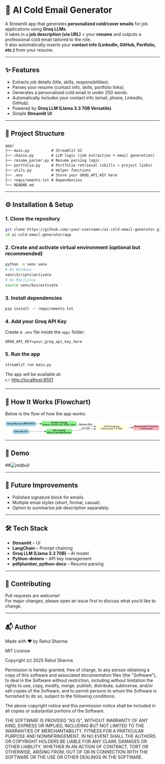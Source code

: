 # 📨 AI Cold Email Generator

A Streamlit app that generates **personalized cold/cover emails** for job applications using **Groq LLMs**.  
It takes in a **job description (via URL)** + your **resume** and outputs a professional cold email tailored to the role.  
It also automatically inserts your **contact info (LinkedIn, GitHub, Portfolio, etc.)** from your resume.

---

## ✨ Features
- Extracts job details (title, skills, responsibilities).
- Parses your resume (contact info, skills, portfolio links).
- Generates a personalized cold email in under 250 words.
- Automatically includes your contact info (email, phone, LinkedIn, GitHub).
- Powered by **Groq LLM (Llama 3.3 70B Versatile)**.
- Simple **Streamlit UI**.

---

## 📂 Project Structure
```
app/
├── main.py          # Streamlit UI
├── chains.py        # LLM logic (job extraction + email generation)
├── resume_parser.py # Resume parsing logic
├── portfolio.py     # Portfolio retrieval (skills → project links)
├── utils.py         # Helper functions
├── .env             # Store your GROQ_API_KEY here
├── requirements.txt # Dependencies
└── README.md
```

---

## ⚙️ Installation & Setup

### 1. Clone the repository
```bash
git clone https://github.com/<your-username>/ai-cold-email-generator.git
cd ai-cold-email-generator/app
```

### 2. Create and activate virtual environment (optional but recommended)
```bash
python -m venv venv
# On Windows
venv\Scripts\activate
# On Mac/Linux
source venv/bin/activate
```

### 3. Install dependencies
```bash
pip install -r requirements.txt
```

### 4. Add your Groq API Key
Create a `.env` file inside the `app/` folder:
```
GROQ_API_KEY=your_groq_api_key_here
```

### 5. Run the app
```bash
streamlit run main.py
```

The app will be available at:  
👉 [http://localhost:8501](http://localhost:8501)

---

## 🔄 How It Works (Flowchart)
Below is the flow of how the app works:

![Flowchart](cold_email_flowchart.png)

---

## 📸 Demo
##<img width="1887" height="837" alt="redbull" src="https://github.com/user-attachments/assets/531279c7-b61f-4f2f-a5e1-7399383fc328" />

---

## 🚀 Future Improvements
- Polished signature block for emails.
- Multiple email styles (short, formal, casual).
- Option to summarize job description separately.

---

## 🛠️ Tech Stack
- **Streamlit** – UI  
- **LangChain** – Prompt chaining  
- **Groq LLM (Llama 3.3 70B)** – AI model  
- **Python-dotenv** – API key management  
- **pdfplumber, python-docx** – Resume parsing  

---

## 🤝 Contributing
Pull requests are welcome!  
For major changes, please open an issue first to discuss what you’d like to change.

---

## 📬 Author
Made with ❤️ by Rahul Sharma

MIT License

Copyright (c) 2025 Rahul Sharma

Permission is hereby granted, free of charge, to any person obtaining a copy
of this software and associated documentation files (the "Software"), to deal
in the Software without restriction, including without limitation the rights
to use, copy, modify, merge, publish, distribute, sublicense, and/or sell
copies of the Software, and to permit persons to whom the Software is
furnished to do so, subject to the following conditions:

The above copyright notice and this permission notice shall be included in all
copies or substantial portions of the Software.

THE SOFTWARE IS PROVIDED "AS IS", WITHOUT WARRANTY OF ANY KIND, EXPRESS OR
IMPLIED, INCLUDING BUT NOT LIMITED TO THE WARRANTIES OF MERCHANTABILITY,
FITNESS FOR A PARTICULAR PURPOSE AND NONINFRINGEMENT. IN NO EVENT SHALL THE
AUTHORS OR COPYRIGHT HOLDERS BE LIABLE FOR ANY CLAIM, DAMAGES OR OTHER
LIABILITY, WHETHER IN AN ACTION OF CONTRACT, TORT OR OTHERWISE, ARISING FROM,
OUT OF OR IN CONNECTION WITH THE SOFTWARE OR THE USE OR OTHER DEALINGS IN THE
SOFTWARE.
